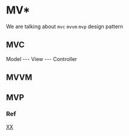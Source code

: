 # MV* 
We are talking about `mvc` `mvvm` `mvp` design pattern

## MVC
Model --- View --- Controller

## MVVM

## MVP





### Ref
[XX](https://medium.com/developers-tomorrow/javascript-interview-question-is-react-an-mvc-or-mvvm-ac2ea2a5127d)